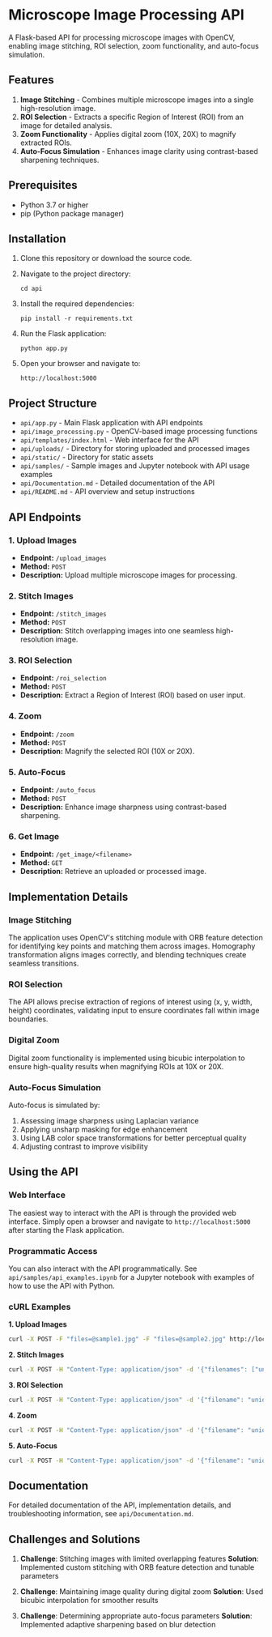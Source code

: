 # Microscope Image Processing API

A Flask-based API for processing microscope images with OpenCV, enabling image stitching, ROI selection, zoom functionality, and auto-focus simulation.

## Features

1. **Image Stitching** - Combines multiple microscope images into a single high-resolution image.
2. **ROI Selection** - Extracts a specific Region of Interest (ROI) from an image for detailed analysis.
3. **Zoom Functionality** - Applies digital zoom (10X, 20X) to magnify extracted ROIs.
4. **Auto-Focus Simulation** - Enhances image clarity using contrast-based sharpening techniques.

## Prerequisites

- Python 3.7 or higher
- pip (Python package manager)

## Installation

1. Clone this repository or download the source code.

2. Navigate to the project directory:
   ```
   cd api
   ```

3. Install the required dependencies:
   ```
   pip install -r requirements.txt
   ```

4. Run the Flask application:
   ```
   python app.py
   ```

5. Open your browser and navigate to:
   ```
   http://localhost:5000
   ```

## Project Structure

- `api/app.py` - Main Flask application with API endpoints
- `api/image_processing.py` - OpenCV-based image processing functions
- `api/templates/index.html` - Web interface for the API
- `api/uploads/` - Directory for storing uploaded and processed images
- `api/static/` - Directory for static assets
- `api/samples/` - Sample images and Jupyter notebook with API usage examples
- `api/Documentation.md` - Detailed documentation of the API
- `api/README.md` - API overview and setup instructions

## API Endpoints

### 1. Upload Images
- **Endpoint:** `/upload_images`
- **Method:** `POST`
- **Description:** Upload multiple microscope images for processing.

### 2. Stitch Images
- **Endpoint:** `/stitch_images`
- **Method:** `POST`
- **Description:** Stitch overlapping images into one seamless high-resolution image.

### 3. ROI Selection
- **Endpoint:** `/roi_selection`
- **Method:** `POST`
- **Description:** Extract a Region of Interest (ROI) based on user input.

### 4. Zoom
- **Endpoint:** `/zoom`
- **Method:** `POST`
- **Description:** Magnify the selected ROI (10X or 20X).

### 5. Auto-Focus
- **Endpoint:** `/auto_focus`
- **Method:** `POST`
- **Description:** Enhance image sharpness using contrast-based sharpening.

### 6. Get Image
- **Endpoint:** `/get_image/<filename>`
- **Method:** `GET`
- **Description:** Retrieve an uploaded or processed image.

## Implementation Details

### Image Stitching
The application uses OpenCV's stitching module with ORB feature detection for identifying key points and matching them across images. Homography transformation aligns images correctly, and blending techniques create seamless transitions.

### ROI Selection
The API allows precise extraction of regions of interest using (x, y, width, height) coordinates, validating input to ensure coordinates fall within image boundaries.

### Digital Zoom
Digital zoom functionality is implemented using bicubic interpolation to ensure high-quality results when magnifying ROIs at 10X or 20X.

### Auto-Focus Simulation
Auto-focus is simulated by:
1. Assessing image sharpness using Laplacian variance
2. Applying unsharp masking for edge enhancement
3. Using LAB color space transformations for better perceptual quality
4. Adjusting contrast to improve visibility

## Using the API

### Web Interface
The easiest way to interact with the API is through the provided web interface. Simply open a browser and navigate to `http://localhost:5000` after starting the Flask application.

### Programmatic Access
You can also interact with the API programmatically. See `api/samples/api_examples.ipynb` for a Jupyter notebook with examples of how to use the API with Python.

### cURL Examples

**1. Upload Images**
```bash
curl -X POST -F "files=@sample1.jpg" -F "files=@sample2.jpg" http://localhost:5000/upload_images
```

**2. Stitch Images**
```bash
curl -X POST -H "Content-Type: application/json" -d '{"filenames": ["unique_id_sample1.jpg", "unique_id_sample2.jpg"]}' http://localhost:5000/stitch_images
```

**3. ROI Selection**
```bash
curl -X POST -H "Content-Type: application/json" -d '{"filename": "unique_id_sample1.jpg", "roi": {"x": 100, "y": 100, "width": 200, "height": 200}}' http://localhost:5000/roi_selection
```

**4. Zoom**
```bash
curl -X POST -H "Content-Type: application/json" -d '{"filename": "unique_id_sample1.jpg", "zoom_factor": 10}' http://localhost:5000/zoom
```

**5. Auto-Focus**
```bash
curl -X POST -H "Content-Type: application/json" -d '{"filename": "unique_id_sample1.jpg"}' http://localhost:5000/auto_focus
```

## Documentation

For detailed documentation of the API, implementation details, and troubleshooting information, see `api/Documentation.md`.

## Challenges and Solutions

1. **Challenge**: Stitching images with limited overlapping features
   **Solution**: Implemented custom stitching with ORB feature detection and tunable parameters

2. **Challenge**: Maintaining image quality during digital zoom
   **Solution**: Used bicubic interpolation for smoother results

3. **Challenge**: Determining appropriate auto-focus parameters
   **Solution**: Implemented adaptive sharpening based on blur detection 